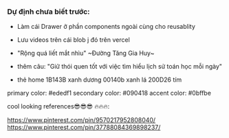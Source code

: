 ### Dự định chưa biết trước:

- Làm cái Drawer ở phần components ngoài cùng cho reusablity
- Lưu videos trên cái blob j đó trên vercel
- "Rộng quá liết mắt nhìu"
  ~Đường Tăng Gia Huy~

- thêm câu: "Giữ thói quen tốt với việc tìm hiểu lịch sử toán học mỗi ngày"

- thẻ home
  1B143B xanh dương
  00140b xanh lá
  200D26 tím

primary color: #ededf1
secondary color: #090418
accent color: #0bffbe

cool looking references😎😎😎 🔥🔥🔥:

https://www.pinterest.com/pin/9570217952808040/
https://www.pinterest.com/pin/37788084369898237/
